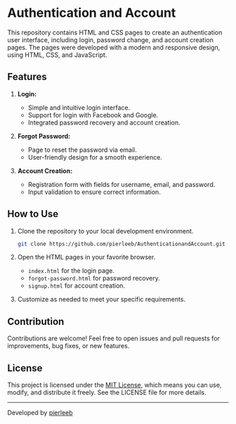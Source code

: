 # Authentication and Account

This repository contains HTML and CSS pages to create an authentication user interface, including login, password change, and account creation pages. The pages were developed with a modern and responsive design, using HTML, CSS, and JavaScript.

## Features

1. **Login:**
   - Simple and intuitive login interface.
   - Support for login with Facebook and Google.
   - Integrated password recovery and account creation.

2. **Forgot Password:**
   - Page to reset the password via email.
   - User-friendly design for a smooth experience.

3. **Account Creation:**
   - Registration form with fields for username, email, and password.
   - Input validation to ensure correct information.

## How to Use

1. Clone the repository to your local development environment.

   ```bash
   git clone https://github.com/pierleeb/AuthenticationandAccount.git
   ```

2. Open the HTML pages in your favorite browser.

   - `index.html` for the login page.
   - `forgot-password.html` for password recovery.
   - `signup.html` for account creation.

3. Customize as needed to meet your specific requirements.

## Contribution

Contributions are welcome! Feel free to open issues and pull requests for improvements, bug fixes, or new features.

## License

This project is licensed under the [MIT License](License.txt), which means you can use, modify, and distribute it freely. See the LICENSE file for more details.

---

Developed by [pierleeb](https://github.com/pierleeb)
